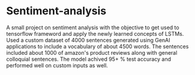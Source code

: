 # Sentiment-analysis
A small project on sentiment analysis with the objective to get used to tensorflow frameword and apply the newly learned concepts of LSTMs. Used a custom dataset of 4000 sentences generated using GenAI applications to include a vocabulary of about 4500 words. The sentences included about 1000 of amazon's product reviews along with general colloquial sentences. The model achived 95+ % test accuracy and performed well on custom inputs as well.
